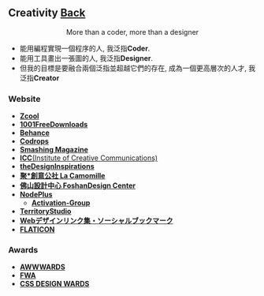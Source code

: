## Creativity [Back](./../README.md)

<p align="center">More than a coder, more than a designer</p>

- 能用編程實現一個程序的人, 我泛指**Coder**.
- 能用工具畫出一張圖的人, 我泛指**Designer**.
- 但我的目標是要融合兩個泛指並超越它們的存在, 成為一個更高層次的人才, 我泛指**Creator**

### Website

* [**Zcool**](http://www.zcool.com.cn/)
* [**1001FreeDownloads**](http://www.1001freedownloads.com/)
* [**Behance**](http://behance.net/)
* [**Codrops**](http://tympanus.net/codrops/)
* [**Smashing Magazine**](http://www.smashingmagazine.com/)
* [**ICC**(Institute of Creative Communications)](http://www.iccworld.org/)
* [**theDesignInspirations**](http://thedesigninspiration.com/)
* [**聚*創意公社 La Camomille**](http://www.lacamomille.net/zh/)
* [**佛山設計中心 FoshanDesign Center**](http://fsvi.cn/)
* [**NodePlus**](http://www.nodeplus.cn/)
	* [**Activation-Group**](http://www.activation-group.com/)
* [**TerritoryStudio**](http://www.territorystudio.com/)
* [**Webデザインリンク集・ソーシャルブックマーク**](http://bm.straightline.jp/)
* [**FLATICON**](http://www.flaticon.com/)

### Awards

* [**AWWWARDS**](http://www.awwwards.com/)
* [**FWA**](http://www.thefwa.com/)
* [**CSS DESIGN WARDS**](http://www.cssdesignawards.com/)

